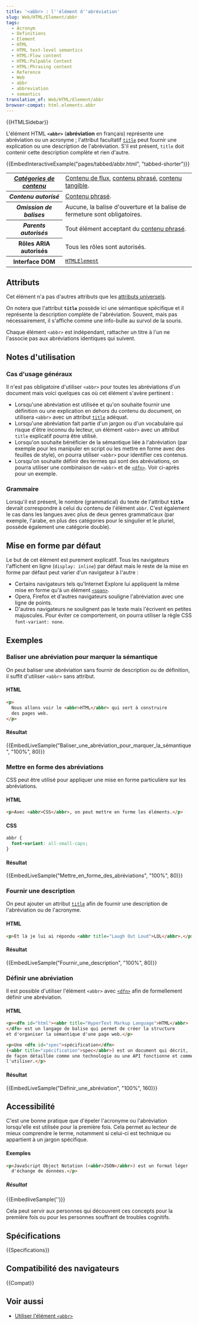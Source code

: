 ```yaml
---
title: '<abbr> : l''élément d''abréviation'
slug: Web/HTML/Element/abbr
tags:
  - Acronym
  - Definitions
  - Element
  - HTML
  - HTML text-level semantics
  - HTML:Flow content
  - HTML:Palpable Content
  - HTML:Phrasing content
  - Reference
  - Web
  - abbr
  - abbreviation
  - semantics
translation_of: Web/HTML/Element/abbr
browser-compat: html.elements.abbr
---
```


{{HTMLSidebar}}

L'élément HTML **`<abbr>`** (**abréviation** en français) représente une abréviation ou un acronyme ; l'attribut facultatif [`title`](/fr/docs/Web/HTML/Global_attributes#attr-title) peut fournir une explication ou une description de l'abréviation. S'il est présent, `title` doit contenir cette description complète et rien d'autre.

{{EmbedInteractiveExample("pages/tabbed/abbr.html", "tabbed-shorter")}}

<table class="properties">
  <tbody>
    <tr>
      <th scope="row">
        <dfn
          ><a href="/fr/docs/Web/Guide/HTML/Content_categories"
            >Catégories de contenu</a
          ></dfn
        >
      </th>
      <td>
        <a href="/fr/docs/Web/Guide/HTML/Content_categories#contenu_de_flux"
          >Contenu de flux</a
        >,
        <a href="/fr/docs/Web/Guide/HTML/Content_categories#contenu_phras.c3.a9"
          >contenu phrasé</a
        >,
        <a href="/fr/docs/Web/Guide/HTML/Content_categories#contenu_tangible"
          >contenu tangible</a
        >.
      </td>
    </tr>
    <tr>
      <th scope="row"><dfn>Contenu autorisé</dfn></th>
      <td>
        <a href="/fr/docs/Web/Guide/HTML/Content_categories#contenu_phras.c3.a9"
          >Contenu phrasé</a
        >.
      </td>
    </tr>
    <tr>
      <th scope="row"><dfn>Omission de balises</dfn></th>
      <td>
        Aucune, la balise d'ouverture et la balise de fermeture sont
        obligatoires.
      </td>
    </tr>
    <tr>
      <th scope="row"><dfn>Parents autorisés</dfn></th>
      <td>
        Tout élément acceptant du
        <a href="/fr/docs/Web/Guide/HTML/Content_categories#contenu_phras.c3.a9"
          >contenu phrasé</a
        >.
      </td>
    </tr>
    <tr>
      <th scope="row">Rôles ARIA autorisés</th>
      <td>Tous les rôles sont autorisés.</td>
    </tr>
    <tr>
      <th scope="row">Interface DOM</th>
      <td>
        <a href="/fr/docs/Web/API/HTMLElement"><code>HTMLElement</code></a>
      </td>
    </tr>
  </tbody>
</table>

## Attributs

Cet élément n'a pas d'autres attributs que les [attributs universels](/fr/docs/Web/HTML/Global_attributes).

On notera que l'attribut **`title`** possède ici une sémantique spécifique et il représente la description complète de l'abréviation. Souvent, mais pas nécessairement, il s'affiche comme une info-bulle au survol de la souris.

Chaque élément `<abbr>` est indépendant, rattacher un titre à l'un ne l'associe pas aux abréviations identiques qui suivent.

## Notes d'utilisation

### Cas d'usage généraux

Il n'est pas obligatoire d'utiliser `<abbr>` pour toutes les abréviations d'un document mais voici quelques cas où cet élément s'avère pertinent :

- Lorsqu'une abréviation est utilisée et qu'on souhaite fournir une définition ou une explication en dehors du contenu du document, on utilisera `<abbr>` avec un attribut [`title`](/fr/docs/Web/HTML/Global_attributes#attr-title) adéquat.
- Lorsqu'une abréviation fait partie d'un jargon ou d'un vocabulaire qui risque d'être inconnu du lecteur, un élément `<abbr>` avec un attribut `title` explicatif pourra être utilisé.
- Lorsqu'on souhaite bénéficier de la sémantique liée à l'abréviation (par exemple pour les manipuler en script ou les mettre en forme avec des feuilles de style), on pourra utiliser `<abbr>` pour identifier ces contenus.
- Lorsqu'on souhaite définir des termes qui sont des abréviations, on pourra utiliser une combinaison de `<abbr>` et de [`<dfn>`](/fr/docs/Web/HTML/Element/dfn). Voir ci-après pour un exemple.

### Grammaire

Lorsqu'il est présent, le nombre (grammatical) du texte de l'attribut **`title`** devrait correspondre à celui du contenu de l'élément `abbr`. C'est également le cas dans les langues avec plus de deux genres grammaticaux (par exemple, l'arabe, en plus des catégories pour le singulier et le pluriel, possède également une catégorie double).

## Mise en forme par défaut

Le but de cet élément est purement explicatif. Tous les navigateurs l'affichent en ligne (`display: inline`) par défaut mais le reste de la mise en forme par défaut peut varier d'un navigateur à l'autre :

- Certains navigateurs tels qu'Internet Explore lui appliquent la même mise en forme qu'à un élément [`<span>`](/fr/docs/Web/HTML/Element/span).
- Opera, Firefox et d'autres navigateurs souligne l'abréviation avec une ligne de points.
- D'autres navigateurs ne soulignent pas le texte mais l'écrivent en petites majuscules. Pour éviter ce comportement, on pourra utiliser la règle CSS `font-variant: none`.

## Exemples

### Baliser une abréviation pour marquer la sémantique

On peut baliser une abréviation sans fournir de description ou de définition, il suffit d'utiliser `<abbr>` sans attribut.

#### HTML

```html
<p>
  Nous allons voir le <abbr>HTML</abbr> qui sert à construire
  des pages web.
</p>
```

#### Résultat

{{EmbedLiveSample("Baliser_une_abréviation_pour_marquer_la_sémantique", "100%", 80)}}

### Mettre en forme des abréviations

CSS peut être utilisé pour appliquer une mise en forme particulière sur les abréviations.

#### HTML

```html
<p>Avec <abbr>CSS</abbr>, on peut mettre en forme les éléments.</p>
```

#### CSS

```css
abbr {
  font-variant: all-small-caps;
}
```

#### Résultat

{{EmbedLiveSample("Mettre_en_forme_des_abréviations", "100%", 80)}}

### Fournir une description

On peut ajouter un attribut [`title`](/fr/docs/Web/HTML/Global_attributes#attr-title) afin de fournir une description de l'abréviation ou de l'acronyme.

#### HTML

```html
<p>Et là je lui ai répondu <abbr title="Laugh Out Loud">LOL</abbr>.</p>
```

#### Résultat

{{EmbedLiveSample("Fournir_une_description", "100%", 80)}}

### Définir une abréviation

Il est possible d'utiliser l'élément `<abbr>` avec [`<dfn>`](/fr/docs/Web/HTML/Element/dfn) afin de formellement définir une abréviation.

#### HTML

```html
<p><dfn id="html"><abbr title="HyperText Markup Language">HTML</abbr>
</dfn> est un langage de balise qui permet de créer la structure
et d'organiser la sémantique d'une page web.</p>

<p>Une <dfn id="spec">spécification</dfn>
(<abbr title="spécification">spec</abbr>) est un document qui décrit,
de façon détaillée comme une technologie ou une API fonctionne et comment
l'utiliser.</p>
```

#### Résultat

{{EmbedLiveSample("Définir_une_abréviation", "100%", 160)}}

## Accessibilité

C'est une bonne pratique que d'épeler l'acronyme ou l'abréviation lorsqu'elle est utilisée pour la première fois. Cela permet au lecteur de mieux comprendre le terme, notamment si celui-ci est technique ou appartient à un jargon spécifique.

#### Exemples

```html
<p>JavaScript Object Notation (<abbr>JSON</abbr>) est un format léger
  d'échange de données.</p>
```

##### Résultat

{{EmbedliveSample('')}}

Cela peut servir aux personnes qui découvrent ces concepts pour la première fois ou pour les personnes souffrant de troubles cognitifs.

## Spécifications

{{Specifications}}

## Compatibilité des navigateurs

{{Compat}}

## Voir aussi

- [Utiliser l'élément `<abbr>`](/fr/docs/Learn/HTML/Introduction_to_HTML/Advanced_text_formatting#abbreviations)
